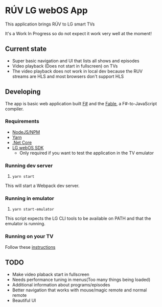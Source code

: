 # RÚV LG webOS App

This application brings RÚV to LG smart TVs

It's a Work In Progress so do not expect it work very well at the moment!

## Current state

* Super basic navigation and UI that lists all shows and episodes
* Video playback (Does not start in fullscreen) on TVs
* The video playback does not work in local dev because the RUV streams are HLS and
most browsers don't support HLS

## Developing

The app is basic web application built [F#](https://docs.microsoft.com/en-us/dotnet/fsharp/get-started/) and the [Fable](https://fable.io/), a F#-to-JavaScript compiler.

### Requirements

* [NodeJS/NPM](https://nodejs.org/en/download/package-manager/)
* [Yarn](https://classic.yarnpkg.com/en/docs/install)
* [.Net Core](https://dotnet.microsoft.com/download)
* [LG webOS SDK](http://webostv.developer.lge.com/sdk/installation/)
  * Only required if you want to test the application in the TV emulator

### Running dev server

1. `yarn start`

This will start a Webpack dev server.

### Running in emulator

1. `yarn start-emulator`

This script expects the LG CLI tools to be available on PATH and that the emulator is running.

### Running on your TV

Follow these [instructions](http://webostv.developer.lge.com/develop/app-test/)

## TODO

* Make video plaback start in fullscreen
* Needs performance tuning in menus(Too many things being loaded)
* Additional information about programs/episodes
* Better navigation that works with mouse/magic remote and normal remote
* Beautiful UI
